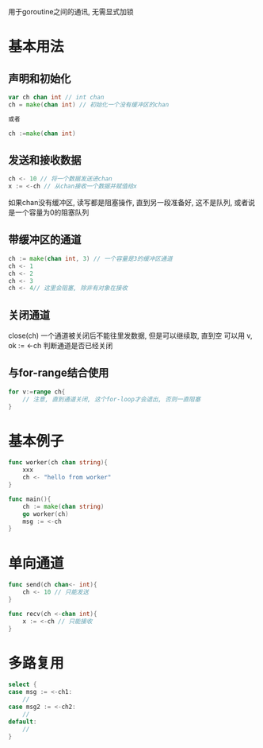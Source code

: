 用于goroutine之间的通讯, 无需显式加锁
# 基本用法
## 声明和初始化

```go
var ch chan int // int chan
ch = make(chan int) // 初始化一个没有缓冲区的chan

或者

ch :=make(chan int)
```
## 发送和接收数据
```go
ch <- 10 // 将一个数据发送进chan
x := <-ch // 从chan接收一个数据并赋值给x
```
如果chan没有缓冲区, 读写都是阻塞操作, 直到另一段准备好, 这不是队列, 或者说是一个容量为0的阻塞队列
## 带缓冲区的通道
```go
ch := make(chan int, 3) // 一个容量是3的缓冲区通道
ch <- 1
ch <- 2
ch <- 3
ch <- 4// 这里会阻塞, 除非有对象在接收
```

## 关闭通道
close(ch)
一个通道被关闭后不能往里发数据, 但是可以继续取, 直到空
可以用 v, ok := <-ch 判断通道是否已经关闭

## 与for-range结合使用
```go
for v:=range ch{
	// 注意, 直到通道关闭, 这个for-loop才会退出, 否则一直阻塞
}
```


# 基本例子
```go
func worker(ch chan string){
	xxx
	ch <- "hello from worker"
}

func main(){
	ch := make(chan string)
	go worker(ch)
	msg := <-ch
}
```

# 单向通道

```go
func send(ch chan<- int){
	ch <- 10 // 只能发送
}

func recv(ch <-chan int){
	x := <-ch // 只能接收
}
```
# 多路复用
```go
select {
case msg := <-ch1:
	//
case msg2 := <-ch2:
	//
default:
	//
}
```

